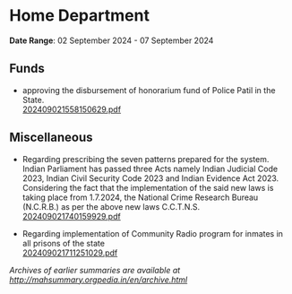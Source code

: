 # Home Department

**Date Range**: 02 September 2024 - 07 September 2024


## Funds
- approving the disbursement of honorarium fund of Police Patil in the State.\
  [202409021558150629.pdf](https://gr.maharashtra.gov.in/Site/Upload/Government%20Resolutions/English/202409021558150629.pdf)

## Miscellaneous
- Regarding prescribing the seven patterns prepared for the system. Indian Parliament has passed three Acts namely Indian Judicial Code 2023, Indian Civil Security Code 2023 and Indian Evidence Act 2023. Considering the fact that the implementation of the said new laws is taking place from 1.7.2024, the National Crime Research Bureau (N.C.R.B.) as per the above new laws C.C.T.N.S.\
  [202409021740159929.pdf](https://gr.maharashtra.gov.in/Site/Upload/Government%20Resolutions/English/202409021740159929......pdf)

- Regarding implementation of Community Radio program for inmates in all prisons of the state\
  [202409021711251029.pdf](https://gr.maharashtra.gov.in/Site/Upload/Government%20Resolutions/English/202409021711251029.pdf)


*Archives of earlier summaries are available at http://mahsummary.orgpedia.in/en/archive.html*